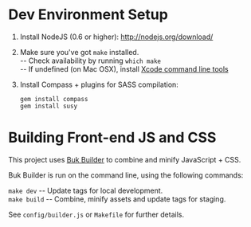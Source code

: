 # Dev Environment Setup

1. Install NodeJS (0.6 or higher): http://nodejs.org/download/

2. Make sure you've got `make` installed.  
	-- Check availability by running `which make`  
	-- If undefined (on Mac OSX), install [Xcode command line tools](https://developer.apple.com/downloads)  

3. Install Compass + plugins for SASS compilation:

	`gem install compass`  
	`gem install susy`  

# Building Front-end JS and CSS

This project uses [Buk Builder](http://github.com/bkwld/buk-builder) to combine and minify JavaScript + CSS.

Buk Builder is run on the command line, using the following commands:

`make dev` -- Update tags for local development.  
`make build` -- Combine, minify assets and update tags for staging.  

See `config/builder.js` or `Makefile` for further details.
